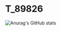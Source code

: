 # T_89826

![Anurag's GitHub stats](https://github-readme-stats.vercel.app/api?tack=anuraghazra&show_icons=true&theme=radical)

